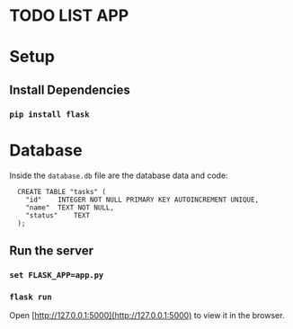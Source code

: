 # TODO LIST APP

# Setup

## Install Dependencies
### `pip install flask`

# Database
Inside the `database.db` file are the database data and code:
```sqlite
  CREATE TABLE "tasks" (
    "id"	INTEGER NOT NULL PRIMARY KEY AUTOINCREMENT UNIQUE,
    "name"	TEXT NOT NULL,
    "status"	TEXT
  );
```

## Run the server
### `set FLASK_APP=app.py`
### `flask run`
Open [http://127.0.0.1:5000](http://127.0.0.1:5000) to view it in the browser.